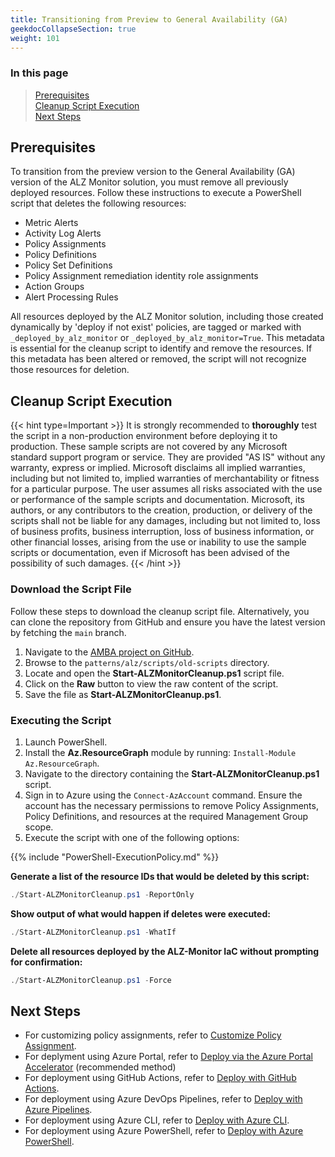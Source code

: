 ```yaml
---
title: Transitioning from Preview to General Availability (GA)
geekdocCollapseSection: true
weight: 101
---
```


### In this page

> [Prerequisites](../Moving-from-preview-to-GA#prerequisites) </br>
> [Cleanup Script Execution](../Moving-from-preview-to-GA#cleanup-script-execution) </br>
> [Next Steps](../Moving-from-preview-to-GA#next-steps) </br>

## Prerequisites

To transition from the preview version to the General Availability (GA) version of the ALZ Monitor solution, you must remove all previously deployed resources. Follow these instructions to execute a PowerShell script that deletes the following resources:

- Metric Alerts
- Activity Log Alerts
- Policy Assignments
- Policy Definitions
- Policy Set Definitions
- Policy Assignment remediation identity role assignments
- Action Groups
- Alert Processing Rules

All resources deployed by the ALZ Monitor solution, including those created dynamically by 'deploy if not exist' policies, are tagged or marked with `_deployed_by_alz_monitor` or `_deployed_by_alz_monitor=True`. This metadata is essential for the cleanup script to identify and remove the resources. If this metadata has been altered or removed, the script will not recognize those resources for deletion.

## Cleanup Script Execution

{{< hint type=Important >}}
It is strongly recommended to **thoroughly** test the script in a non-production environment before deploying it to production. These sample scripts are not covered by any Microsoft standard support program or service. They are provided "AS IS" without any warranty, express or implied. Microsoft disclaims all implied warranties, including but not limited to, implied warranties of merchantability or fitness for a particular purpose. The user assumes all risks associated with the use or performance of the sample scripts and documentation. Microsoft, its authors, or any contributors to the creation, production, or delivery of the scripts shall not be liable for any damages, including but not limited to, loss of business profits, business interruption, loss of business information, or other financial losses, arising from the use or inability to use the sample scripts or documentation, even if Microsoft has been advised of the possibility of such damages.
{{< /hint >}}

### Download the Script File

Follow these steps to download the cleanup script file. Alternatively, you can clone the repository from GitHub and ensure you have the latest version by fetching the `main` branch.

1. Navigate to the [AMBA project on GitHub](https://aka.ms/amba/repo).
2. Browse to the `patterns/alz/scripts/old-scripts` directory.
3. Locate and open the **Start-ALZMonitorCleanup.ps1** script file.
4. Click on the **Raw** button to view the raw content of the script.
5. Save the file as **Start-ALZMonitorCleanup.ps1**.

### Executing the Script

1. Launch PowerShell.
2. Install the **Az.ResourceGraph** module by running: `Install-Module Az.ResourceGraph`.
3. Navigate to the directory containing the **Start-ALZMonitorCleanup.ps1** script.
4. Sign in to Azure using the `Connect-AzAccount` command. Ensure the account has the necessary permissions to remove Policy Assignments, Policy Definitions, and resources at the required Management Group scope.
5. Execute the script with one of the following options:

  {{% include "PowerShell-ExecutionPolicy.md" %}}

  **Generate a list of the resource IDs that would be deleted by this script:**

  ```powershell
  ./Start-ALZMonitorCleanup.ps1 -ReportOnly
  ```

  **Show output of what would happen if deletes were executed:**

  ```powershell
  ./Start-ALZMonitorCleanup.ps1 -WhatIf
  ```

  **Delete all resources deployed by the ALZ-Monitor IaC without prompting for confirmation:**

  ```powershell
  ./Start-ALZMonitorCleanup.ps1 -Force
  ```

## Next Steps

- For customizing policy assignments, refer to [Customize Policy Assignment](../../deploy/Customize-Policy-Assignment).
- For deplyment using Azure Portal, refer to [Deploy via the Azure Portal Accelerator](../../deploy/Deploy-via-Azure-Portal-UI)  (recommended method)
- For deployment using GitHub Actions, refer to [Deploy with GitHub Actions](../../deploy/Deploy-with-GitHub-Actions).
- For deployment using Azure DevOps Pipelines, refer to [Deploy with Azure Pipelines](../../deploy/Deploy-with-Azure-Pipelines).
- For deployment using Azure CLI, refer to [Deploy with Azure CLI](../../deploy/Deploy-with-Azure-CLI).
- For deployment using Azure PowerShell, refer to [Deploy with Azure PowerShell](../../deploy/Deploy-with-Azure-PowerShell).
